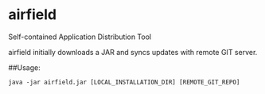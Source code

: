 # airfield
Self-contained Application Distribution Tool

airfield initially downloads a JAR and syncs updates with remote GIT server.

##Usage:
```
java -jar airfield.jar [LOCAL_INSTALLATION_DIR] [REMOTE_GIT_REPO]
```
